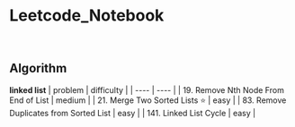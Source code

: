 # Leetcode_Notebook


<br>  




## Algorithm 

**linked list**
|  problem  | difficulty  |
|  ----  | ----  |
| 19. Remove Nth Node From End of List  | medium |
| 21. Merge Two Sorted Lists &#x2B50;  | easy |
| 83. Remove Duplicates from Sorted List | easy |
| 141. Linked List Cycle | easy |


